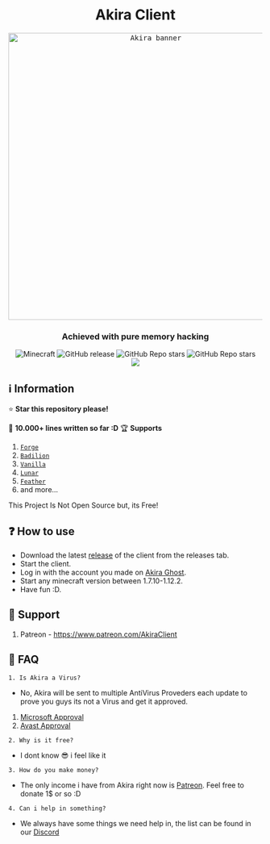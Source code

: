 <div align="center">
  <h1>Akira Client</h1>
  <kbd>
    <img width="569" alt="Akira banner" src="https://github.com/Levi2288/Akira-Client/blob/main/pictures/akira_banner.png?raw=true">
  </kbd>
  <h3>Achieved with pure memory hacking</h3>
  <img alt="Minecraft" src="https://img.shields.io/badge/Minecraft-1.7.10--1.12.2-yellowgreen">
  <img alt="GitHub release" src="https://img.shields.io/github/v/release/Levi2288/Akira-Client?color=bd2c22?style=flat-square>
  <img alt="GitHub downloads" src="https://img.shields.io/github/downloads/Zgoly/Meteorist/total?color=9e81ff&logo=github&style=flat-square">
  <img alt="GitHub Repo stars" src="https://img.shields.io/github/stars/Levi2288/Akira-Client?label=%E2%AD%90%20stars&color=5f99ff&style=flat-square">
  <img alt="GitHub Repo stars" src="https://img.shields.io/github/last-commit/Levi2288/Akira-Client?style=flat-square">
  
</div>

<div align="center">
  <a href="https://discord.gg/PEgKZFGMaA"><img src="https://invidget.switchblade.xyz/PEgKZFGMaA"></a>
</div>

## ℹ️ Information
⭐ **Star this repository please!**

:book: **10.000+ lines written so far :D**
🏆 **Supports**

1. [`Forge`](https://files.minecraftforge.net/net/minecraftforge/forge/)
1. [`Badilion`](https://www.badlion.net/)
1. [`Vanilla`](https://www.minecraft.net/en-us)
1. [`Lunar`](https://www.lunarclient.com/)
1. [`Feather`](https://feathermc.com/)
1. and more...

This Project Is Not Open Source but, its Free!


## :question: How to use

- Download the latest [release](/../../releases) of the client from the releases tab.
- Start the client.
- Log in with the account you made on [Akira Ghost](https://akiraghost.com/).
- Start any minecraft version between 1.7.10-1.12.2.
- Have fun :D.

## :money_with_wings: Support

1. Patreon - https://www.patreon.com/AkiraClient


## :mag_right: FAQ

`1. Is Akira a Virus?`
- No, Akira will be sent to multiple AntiVirus Proveders each update to prove you guys its not a Virus and get it approved. 

1. [Microsoft Approval](https://github.com/Levi2288/Akira-Client/blob/main/pictures/approved_by_microsoft.png)
1. [Avast Approval](https://media.discordapp.net/attachments/985108702518460416/1055584219885224046/image.png?width=1002&height=248)

`2. Why is it free?`
- I dont know :sunglasses: i feel like it

`3. How do you make money?`
- The only income i have from Akira right now is [Patreon](https://www.patreon.com/AkiraClient). Feel free to donate 1$ or so :D

`4. Can i help in something?`
- We always have some things we need help in, the list can be found in our [Discord](https://discord.gg/PEgKZFGMaA)
